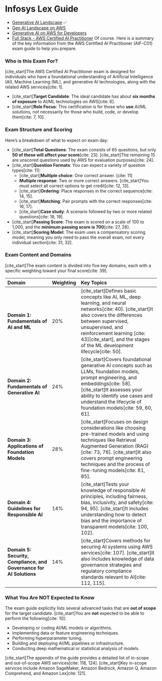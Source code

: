 # Infosys Lex Guide
- [Generative AI Landscape](https://lex.infosysapps.com/web/en/app/toc/lex_auth_013814231909638144748/overview) ✅
- [Gen AI Landscape on AWS](https://lex.infosysapps.com/web/en/app/toc/lex_auth_014019502766243840130/overview)
- [Generative AI on AWS for Developers](https://lex.infosysapps.com/web/en/app/toc/lex_auth_014050681217818624245/overview)
- [Full Stack - AWS Certified AI Practitioner](https://lex.infosysapps.com/web/en/app/toc/lex_auth_014253616530931712264/overview)
Of course. Here is a summary of the key information from the AWS Certified AI Practitioner (AIF-C01) exam guide to help you prepare.

### Who is this Exam For?

[cite_start]The AWS Certified AI Practitioner exam is designed for individuals who have a foundational understanding of Artificial Intelligence (AI), Machine Learning (ML), and generative AI technologies, along with the related AWS services[cite: 1].

* [cite_start]**Target Candidate**: The ideal candidate has about **six months of exposure** to AI/ML technologies on AWS[cite: 6].
* [cite_start]**Role Focus**: This certification is for those who **use** AI/ML solutions, not necessarily for those who build, code, or develop them[cite: 7, 10].

### Exam Structure and Scoring

Here’s a breakdown of what to expect on exam day:

* [cite_start]**Total Questions**: The exam consists of 65 questions, but only **50 of these will affect your score**[cite: 23]. [cite_start]The remaining 15 are unscored questions used by AWS for evaluation purposes[cite: 24].
* [cite_start]**Question Formats**: You can expect a variety of question types[cite: 11]:
    * [cite_start]**Multiple choice**: One correct answer. [cite: 11]
    * **Multiple response**: Two or more correct answers. [cite_start]You must select all correct options to get credit[cite: 12, 13].
    * [cite_start]**Ordering**: Place responses in the correct sequence[cite: 14, 15].
    * [cite_start]**Matching**: Pair prompts with the correct responses[cite: 16, 17].
    * [cite_start]**Case study**: A scenario followed by two or more related questions[cite: 18, 19].
* [cite_start]**Passing Score**: The exam is scored on a scale of 100 to 1,000, and the **minimum passing score is 700**[cite: 27, 28].
* [cite_start]**Scoring Model**: The exam uses a compensatory scoring model, meaning you only need to pass the overall exam, not every individual section[cite: 31, 32].

### Exam Content and Domains

[cite_start]The exam content is divided into five key domains, each with a specific weighting toward your final score[cite: 39].

| Domain | Weighting | Key Topics |
| :--- | :--- | :--- |
| **Domain 1: Fundamentals of Al and ML** | 20% | [cite_start]Defines basic concepts like AI, ML, deep learning, and neural networks[cite: 40]. [cite_start]It also covers the differences between supervised, unsupervised, and reinforcement learning [cite: 43][cite_start], and the stages of the ML development lifecycle[cite: 50]. |
| **Domain 2: Fundamentals of Generative Al** | 24% | [cite_start]Covers foundational generative AI concepts such as LLMs, foundation models, prompt engineering, and embeddings[cite: 58]. [cite_start]It assesses your ability to identify use cases and understand the lifecycle of foundation models[cite: 59, 60, 61]. |
| **Domain 3: Applications of Foundation Models** | 28% | [cite_start]Focuses on design considerations like choosing pre-trained models and using techniques like Retrieval Augmented Generation (RAG)[cite: 73, 76]. [cite_start]It also covers prompt engineering techniques and the process of fine-tuning models[cite: 81, 85]. |
| **Domain 4: Guidelines for Responsible AI** | 14% | [cite_start]Tests your knowledge of responsible AI principles, including fairness, bias, inclusivity, and safety[cite: 94, 95]. [cite_start]It includes understanding how to detect bias and the importance of transparent models[cite: 100, 102]. |
| **Domain 5: Security, Compliance, and Governance for AI Solutions** | 14% | [cite_start]Covers methods for securing AI systems using AWS services[cite: 107]. [cite_start]It also includes knowledge of data governance strategies and regulatory compliance standards relevant to AI[cite: 112, 115]. |

### What You Are NOT Expected to Know

The exam guide explicitly lists several advanced tasks that are **out of scope** for the target candidate. [cite_start]You are **not** expected to be able to perform the following[cite: 10]:

* Developing or coding AI/ML models or algorithms.
* Implementing data or feature engineering techniques.
* Performing hyperparameter tuning.
* Building and deploying AI/ML pipelines or infrastructure.
* Conducting deep mathematical or statistical analysis of models.

[cite_start]The appendix of the guide provides a detailed list of in-scope and out-of-scope AWS services[cite: 118, 124]. [cite_start]Key in-scope services include Amazon SageMaker, Amazon Bedrock, Amazon Q, Amazon Comprehend, and Amazon Lex[cite: 121].
